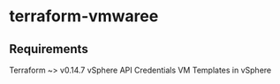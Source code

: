 # terraform-vmwaree

## Requirements

Terraform ~> v0.14.7
vSphere API Credentials
VM Templates in vSphere




